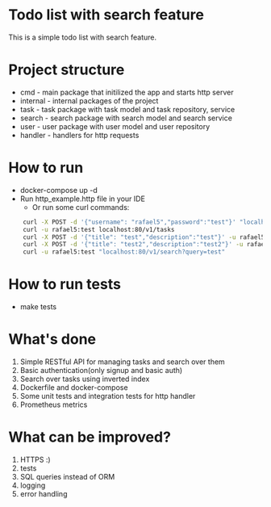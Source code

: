 # Todo list with search feature

This is a simple todo list with search feature.

# Project structure

* cmd - main package that initilized the app and starts http server
* internal - internal packages of the project
* task - task package with task model and task repository, service
* search - search package with search model and search service
* user - user package with user model and user repository
* handler - handlers for http requests

# How to run

* docker-compose up -d
* Run http_example.http file in your IDE
    * Or run some curl commands:

```bash
    curl -X POST -d '{"username": "rafael5","password":"test"}' "localhost:80/v1/signup"
    curl -u rafael5:test localhost:80/v1/tasks 
    curl -X POST -d '{"title": "test","description":"test"}' -u rafael5:test "localhost:80/v1/tasks"
    curl -X POST -d '{"title": "test2","description":"test2"}' -u rafael5:test "localhost:80/v1/tasks"
    curl -u rafael5:test "localhost:80/v1/search?query=test"
```

# How to run tests

* make tests

# What's done

1. Simple RESTful API for managing tasks and search over them
2. Basic authentication(only signup and basic auth)
3. Search over tasks using inverted index
4. Dockerfile and docker-compose
5. Some unit tests and integration tests for http handler
6. Prometheus metrics

# What can be improved?

1. HTTPS :)
2. tests
4. SQL queries instead of ORM
5. logging
6. error handling